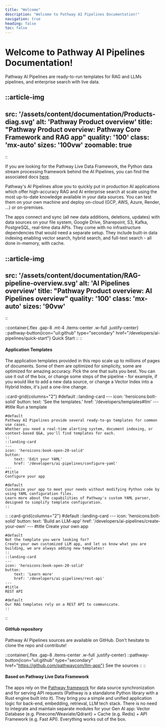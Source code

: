 ```yaml
---
title: "Welcome"
description: "Welcome to Pathway AI Pipelines Documentation!"
navigation: true
heading: false
toc: false
---
```


# Welcome to Pathway AI Pipelines Documentation!

Pathway AI Pipelines are ready-to-run templates for RAG and LLMs pipelines, and enterprise search with live data.


::article-img
---
src: '/assets/content/documentation/Products-diag.svg'
alt: 'Pathway Product overview'
title: "Pathway Product overview: Pathway Core Framework and RAG app"
quality: '100'
class: 'mx-auto'
sizes: '100vw'
zoomable: true
---
::


If you are looking for the Pathway Live Data Framework, the Python data stream processing framework behind the AI Pipelines, you can find the associated docs [here](/developers/user-guide/introduction/welcome).

Pathway's AI Pipelines allow you to quickly put in production AI applications which offer high-accuracy RAG and AI enterprise search at scale using the most up-to-date knowledge available in your data sources. You can test them on your own machine and deploy on-cloud (GCP, AWS, Azure, Render, ...) or on-premises.

The apps connect and sync (all new data additions, deletions, updates) with data sources on your file system, Google Drive, Sharepoint, S3, Kafka, PostgreSQL, real-time data APIs. They come with no infrastructure dependencies that would need a separate setup. They include built-in data indexing enabling vector search, hybrid search, and full-text search - all done in-memory, with cache.

<!-- https://www.canva.com/design/DAGW6gYJ1VM/Nt_2VEzbAfW_OyJSuj_krQ/edit?utm_content=DAGW6gYJ1VM&utm_campaign=designshare&utm_medium=link2&utm_source=sharebutton -->
::article-img
---
src: '/assets/content/documentation/RAG-pipeline-overview.svg'
alt: 'AI Pipelines overview'
title: "Pathway Product overview: AI Pipelines overview"
quality: '100'
class: 'mx-auto'
sizes: '90vw'
---
::



::container{.flex .gap-8 .mt-4 .items-center .w-full .justify-center}
    ::pathway-button{icon="uil:github" type="secondary" href="/developers/ai-pipelines/quick-start"}
    Quick Start
    ::
::


#### Application Templates

The application templates provided in this repo scale up to millions of pages of documents. Some of them are optimized for simplicity, some are optimized for amazing accuracy. Pick the one that suits you best. You can use it out of the box, or change some steps of the pipeline - for example, if you would like to add a new data source, or change a Vector Index into a Hybrid Index, it's just a one-line change.

::card-grid{columns="2"}
#default
    ::landing-card
    ---
    icon: 'heroicons:bolt-solid'
    button:
        text: 'See the templates.'
        href: '/developers/templates#llm'
    ---
    #title
    Run a template

    #default
    Pathway AI Pipelines provide several ready-to-go templates for common use cases.
    Whether you need a real-time alerting system, document indexing, or context-based Q&A, you'll find templates for each.
    ::
    ::landing-card
    ---
    icon: 'heroicons:book-open-20-solid'
    button:
        text: 'Edit your YAML'
        href: '/developers/ai-pipelines/configure-yaml'
    ---
    #title
    Configure your app

    #default
    Customize your app to meet your needs without modifying Python code by using YAML configuration files.
    Learn more about the capabilities of Pathway's custom YAML parser, designed to simplify template configuration.
    ::
::
::card-grid{columns="2"}
#default
    ::landing-card
    ---
    icon: 'heroicons:bolt-solid'
    button:
        text: 'Build an LLM-app'
        href: '/developers/ai-pipelines/create-your-own'
    ---
    #title
    Create your own app

    #default
    Not the template you were looking for?
    Create your own customized LLM app, and let us know what you are building, we are always adding new templates!
    ::
    ::landing-card
    ---
    icon: 'heroicons:book-open-20-solid'
    button:
        text: 'Learn more'
        href: '/developers/ai-pipelines/rest-api'
    ---
    #title
    REST API

    #default
    Our RAG templates rely on a REST API to communicate.
    ::
::



<!-- ::container{.flex .gap-8 .items-center .w-full .justify-center}
    ::pathway-button{icon="uil:github" type="secondary" href="/developers/templates#llm"}
    See the templates.
    ::
::

::container{.flex .gap-8 .items-center .w-full .justify-center}
    ::pathway-button{icon="uil:github" type="secondary" href="/developers/ai-pipelines/configure-yaml"}
    Configure an app
    ::
::

::container{.flex .gap-8 .items-center .w-full .justify-center}
    ::pathway-button{icon="uil:github" type="secondary" href="/developers/ai-pipelines/create-your-own"}
    Create your own
    ::
::

::container{.flex .gap-8 .items-center .w-full .justify-center}
    ::pathway-button{icon="uil:github" type="secondary" href="/developers/ai-pipelines/rest-api"}
    Rest API
    ::
:: -->

#### GitHub repository
Pathway AI Pipelines sources are available on GitHub.
Don't hesitate to clone the repo and contribute!

::container{.flex .gap-8 .items-center .w-full .justify-center}
    ::pathway-button{icon="uil:github" type="secondary" href="https://github.com/pathwaycom/llm-app"}
    See the sources
    ::
::

#### Based on Pathway Live Data Framework

The apps rely on the [Pathway framework](/developers/user-guide/introduction/welcome) for data source synchronization and for serving API requests (Pathway is a standalone Python library with a Rust engine built into it). They bring you a simple and unified application logic for back-end, embedding, retrieval, LLM tech stack. There is no need to integrate and maintain separate modules for your Gen AI app: Vector Database (e.g. Pinecone/Weaviate/Qdrant) + Cache (e.g. Redis) + API Framework (e.g. Fast API). Everything works out of the box.
